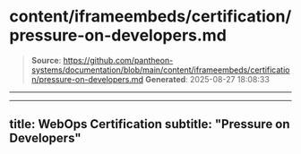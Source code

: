 # content/iframeembeds/certification/pressure-on-developers.md

> **Source**: https://github.com/pantheon-systems/documentation/blob/main/content/iframeembeds/certification/pressure-on-developers.md
> **Generated**: 2025-08-27 18:08:33

---

---
title: WebOps Certification
subtitle: "Pressure on Developers"
---

<Partial file="certification-guide/pressure-on-developers.md" />
